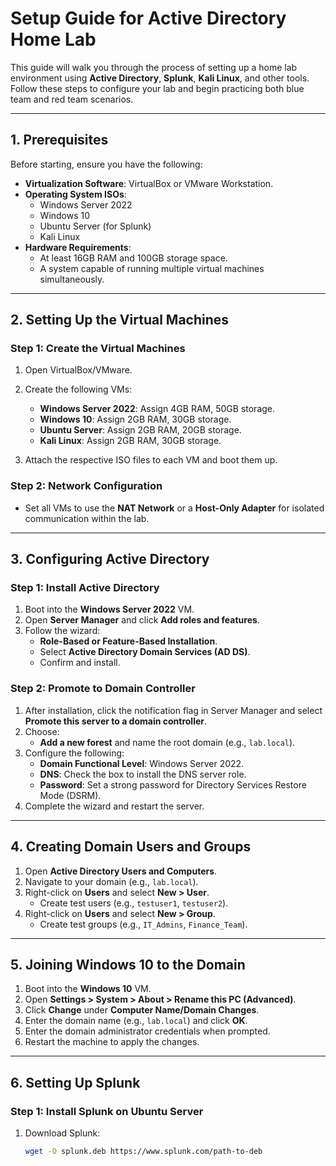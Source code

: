 # Setup Guide for Active Directory Home Lab

This guide will walk you through the process of setting up a home lab environment using **Active Directory**, **Splunk**, **Kali Linux**, and other tools. Follow these steps to configure your lab and begin practicing both blue team and red team scenarios.

---

## **1. Prerequisites**
Before starting, ensure you have the following:
- **Virtualization Software**: VirtualBox or VMware Workstation.
- **Operating System ISOs**:
  - Windows Server 2022
  - Windows 10
  - Ubuntu Server (for Splunk)
  - Kali Linux
- **Hardware Requirements**:
  - At least 16GB RAM and 100GB storage space.
  - A system capable of running multiple virtual machines simultaneously.

---

## **2. Setting Up the Virtual Machines**
### **Step 1: Create the Virtual Machines**
1. Open VirtualBox/VMware.
2. Create the following VMs:
   - **Windows Server 2022**: Assign 4GB RAM, 50GB storage.
   - **Windows 10**: Assign 2GB RAM, 30GB storage.
   - **Ubuntu Server**: Assign 2GB RAM, 20GB storage.
   - **Kali Linux**: Assign 2GB RAM, 30GB storage.

3. Attach the respective ISO files to each VM and boot them up.

### **Step 2: Network Configuration**
- Set all VMs to use the **NAT Network** or a **Host-Only Adapter** for isolated communication within the lab.

---

## **3. Configuring Active Directory**
### **Step 1: Install Active Directory**
1. Boot into the **Windows Server 2022** VM.
2. Open **Server Manager** and click **Add roles and features**.
3. Follow the wizard:
   - **Role-Based or Feature-Based Installation**.
   - Select **Active Directory Domain Services (AD DS)**.
   - Confirm and install.

### **Step 2: Promote to Domain Controller**
1. After installation, click the notification flag in Server Manager and select **Promote this server to a domain controller**.
2. Choose:
   - **Add a new forest** and name the root domain (e.g., `lab.local`).
3. Configure the following:
   - **Domain Functional Level**: Windows Server 2022.
   - **DNS**: Check the box to install the DNS server role.
   - **Password**: Set a strong password for Directory Services Restore Mode (DSRM).
4. Complete the wizard and restart the server.

---

## **4. Creating Domain Users and Groups**
1. Open **Active Directory Users and Computers**.
2. Navigate to your domain (e.g., `lab.local`).
3. Right-click on **Users** and select **New > User**.
   - Create test users (e.g., `testuser1`, `testuser2`).
4. Right-click on **Users** and select **New > Group**.
   - Create test groups (e.g., `IT_Admins`, `Finance_Team`).

---

## **5. Joining Windows 10 to the Domain**
1. Boot into the **Windows 10** VM.
2. Open **Settings > System > About > Rename this PC (Advanced)**.
3. Click **Change** under **Computer Name/Domain Changes**.
4. Enter the domain name (e.g., `lab.local`) and click **OK**.
5. Enter the domain administrator credentials when prompted.
6. Restart the machine to apply the changes.

---

## **6. Setting Up Splunk**
### **Step 1: Install Splunk on Ubuntu Server**
1. Download Splunk:
   ```bash
   wget -O splunk.deb https://www.splunk.com/path-to-deb
